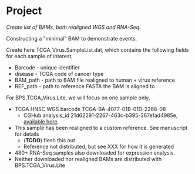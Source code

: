 # Project
*Create list of BAMs, both realigned WGS and RNA-Seq.*

Constructing a "minimal" BAM to demonstrate events.

Create here TCGA_Virus.SampleList.dat, which contains the following fields for each sample of interest,
* Barcode - unique identifier
* disease - TCGA code of cancer type
* BAM_path - path to BAM file realigned to human + virus reference
* REF_path - path to reference FASTA the BAM is aligned to

For BPS.TCGA_Virus.Lite, we will focus on one sample only,
* TCGA HNSC WGS barcode TCGA-BA-4077-01B-01D-2268-08
    * CGHub analysis_id 21d62291-2267-463c-b395-367efad4985e, 
      [available here](https://gdc-portal.nci.nih.gov/legacy-archive/files/6533e56c-b5b8-4c85-862b-a5526c5c2e0a).
* This sample has been realigned to a custom reference.  See manuscript for details 
    * (**TODO**) flesh this out
    * Reference not distributed, but see XXX for how it is generated
* 480+ RNA-Seq samples also downloaded for expression analysis.
* Neither downloaded nor realigned BAMs are distributed with BPS.TCGA_Virus.Lite
